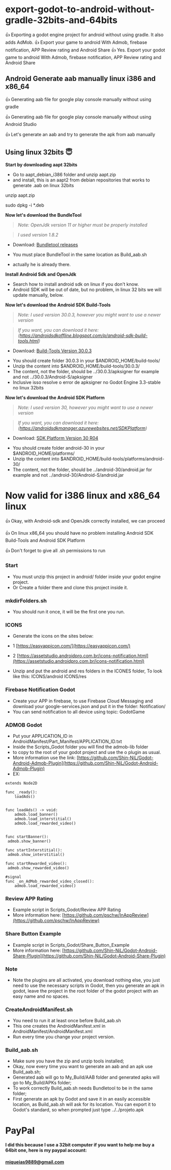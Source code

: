 # export-godot-to-android-without-gradle-32bits-and-64bits
:+1: Exporting a godot engine project for android without using gradle.  It also adds AdMob.
:+1: Export your game to android With Admob, firebase notification, APP Review rating and Android Share
:+1: Yes. Export your godot game to android With Admob, firebase notification, APP Review rating and Android Share


## Android Generate aab manually linux i386 and x86_64
:+1: Generating aab file for google play console manually without using gradle

:+1: Generating aab file for google play console manually without using Android Studio

:+1: Let's generate an aab and try to generate the apk from aab manually


## Using linux 32bits :innocent:

**Start by downloading aapt 32bits**

- Go to aapt_debian_i386 folder and unzip aapt.zip
- and install, this is an aapt2 from debian repositories that works to generate .aab on linux 32bits

unzip aapt.zip

sudo dpkg -i *.deb


**Now let's download the BundleTool**
 > *Note: OpenJdk version 11 or higher must be properly installed*

 > *I used version 1.8.2*

- Download: [Bundletool releases](https://github.com/google/bundletool/releases)

- You must place BundleTool in the same location as Build_aab.sh
- actually he is already there.


**Install Android Sdk and OpenJdk**
- Search how to install android sdk on linux if you don't know.
- Android SDK will be out of date, but no problem, in linux 32 bits we will update manually, below.


**Now let's download the Android SDK Build-Tools**
 > *Note: I used version 30.0.3, however you might want to use a newer version*

 > *If you want, you can download it here: (https://androidsdkoffline.blogspot.com/p/android-sdk-build-tools.html)*


- Download: [Build-Tools Version 30.0.3](https://dl.google.com/android/repository/build-tools_r30.0.3-linux.zip)

* You should create folder 30.0.3 in your $ANDROID_HOME/build-tools/
* Unzip the content into $ANDROID_HOME/build-tools/30.0.3/
* The content, not the folder, should be ../30.0.3/apksigner for example and not ../30.0.3/Android-S/apksigner
* Inclusive isso resolve o error de apksigner no Godot Engine 3.3-stable no linux 32bits


**Now let's download the Android SDK Platform**
 > *Note: I used version 30, however you might want to use a newer version*

 > *If you want, you can download it here: (https://androidsdkmanager.azurewebsites.net/SDKPlatform)*


- Download: [SDK Platform Version 30 R04](https://dl.google.com/android/repository/platform-S_r04.zip)

* You should create folder android-30 in your $ANDROID_HOME/platforms/
* Unzip the content into $ANDROID_HOME/build-tools/platforms/android-30/
* The content, not the folder, should be ../android-30/android.jar for example and not ../android-30/Android-S/android.jar


# Now valid for i386 linux and x86_64 linux

:+1: Okay, with Android-sdk and OpenJdk correctly installed, we can proceed

:+1: On linux x86_64 you should have no problem installing Android SDK Build-Tools and Android SDK Platform

:+1: Don't forget to give all .sh permissions to run

### Start

- You must unzip this project in android/ folder inside your godot engine project.
- Or Create a folder there and clone this project inside it.

### mkdirFolders.sh

- You should run it once, it will be the first one you run.

### ICONS
- Generate the icons on the sites below:
- 1 [https://easyappicon.com/](https://easyappicon.com/) 
- 2 [https://assetstudio.androidpro.com.br/icons-notification.html](https://assetstudio.androidpro.com.br/icons-notification.html)
 
- Unzip and put the android and res folders in the ICONES folder, To look like this:
ICONS/android
ICONS/res

### Firebase Notification Godot
- Create your APP in firebase, to use Firebase Cloud Messaging and download your google-services.json and put it in the folder: Notification/
- You can send notification to all device using topic: GodotGame


### ADMOB Godot
- Put your APPLICATION_ID in AndroidManifest/Part_Manifest/APPLICATION_ID.txt
- Inside the Scripts_Godot folder you will find the admob-lib folder 
- to copy to the root of your godot project and use the o plugin as usual.
- More information use the link: [https://github.com/Shin-NiL/Godot-Android-Admob-Plugin](https://github.com/Shin-NiL/Godot-Android-Admob-Plugin)
- EX:
```
extends Node2D

func _ready():
	loadAds()


func loadAds() -> void:
	admob.load_banner()
	admob.load_interstitial()
	admob.load_rewarded_video()


func startBanner():
 admob.show_banner()
 
func startInterstitial(): 
 admob.show_interstitial()
 
func startRewarded_video():
 admob.show_rewarded_video()
 
#signal 
func _on_AdMob_rewarded_video_closed():
	admob.load_rewarded_video()
```

### Review APP Rating
- Example script in Scripts_Godot/Review APP Rating
- More information here: [https://github.com/pschw/InAppReview](https://github.com/pschw/InAppReview)

### Share Button Example
- Example script in Scripts_Godot/Share_Button_Example
- More information here: [https://github.com/Shin-NiL/Godot-Android-Share-Plugin](https://github.com/Shin-NiL/Godot-Android-Share-Plugin)

### Note
- Note the plugins are all activated, you download nothing else, you just need to use the necessary scripts in Godot, then you generate an apk in godot, leave the project in the root folder of the godot project with an easy name and no spaces.

### CreateAndroidManifest.sh

- You need to run it at least once before Build_aab.sh
- This one creates the AndroidManifest.xml in AndroidManifest/AndroidManifest.xml
- Run every time you change your project version.

### Build_aab.sh

- Make sure you have the zip and unzip tools installed;
- Okay, now every time you want to generate an aab and an apk use Build_aab.sh;
- Generated aab will go to My_Build/AAB folder and generated apks will go to My_Build/APKs folder;
- To work correctly Build_aab.sh needs Bundletool to be in the same folder;
- First generate an apk by Godot and save it in an easily accessible location, as Build_aab.sh will ask for its location. You can export it to Godot's standard, so when prompted just type ../../projeto.apk


# PayPal
#### I did this because I use a 32bit computer if you want to help me buy a 64bit one, here is my paypal account:
#### miqueias9889@gmail.com
